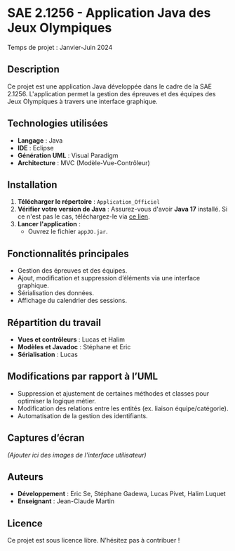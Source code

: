 # SAE 2.1256 - Application Java des Jeux Olympiques

Temps de projet : Janvier-Juin 2024

## Description
Ce projet est une application Java développée dans le cadre de la SAE 2.1256. L'application permet la gestion des épreuves et des équipes des Jeux Olympiques à travers une interface graphique.

## Technologies utilisées
- **Langage** : Java
- **IDE** : Eclipse
- **Génération UML** : Visual Paradigm
- **Architecture** : MVC (Modèle-Vue-Contrôleur)

## Installation
1. **Télécharger le répertoire** : `Application_Officiel`
2. **Vérifier votre version de Java** : Assurez-vous d'avoir **Java 17** installé. Si ce n'est pas le cas, téléchargez-le via [ce lien](https://download.oracle.com/java/17/latest/jdk-17_windows-x64_bin.exe).
3. **Lancer l'application** :
   - Ouvrez le fichier `appJO.jar`.

## Fonctionnalités principales
- Gestion des épreuves et des équipes.
- Ajout, modification et suppression d’éléments via une interface graphique.
- Sérialisation des données.
- Affichage du calendrier des sessions.

## Répartition du travail
- **Vues et contrôleurs** : Lucas et Halim
- **Modèles et Javadoc** : Stéphane et Eric
- **Sérialisation** : Lucas

## Modifications par rapport à l’UML
- Suppression et ajustement de certaines méthodes et classes pour optimiser la logique métier.
- Modification des relations entre les entités (ex. liaison équipe/catégorie).
- Automatisation de la gestion des identifiants.

## Captures d’écran
*(Ajouter ici des images de l'interface utilisateur)*

## Auteurs
- **Développement** : Eric Se, Stéphane Gadewa, Lucas Pivet, Halim Luquet
- **Enseignant** : Jean-Claude Martin

## Licence
Ce projet est sous licence libre. N’hésitez pas à contribuer !

